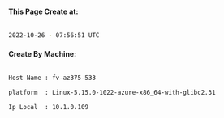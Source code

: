 
   
#### This Page Create at:

```bash

2022-10-26 - 07:56:51 UTC

```

#### Create By Machine:

```bash

Host Name : fv-az375-533

platform  : Linux-5.15.0-1022-azure-x86_64-with-glibc2.31

Ip Local  : 10.1.0.109

```

